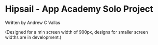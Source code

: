 # Hipsail - App Academy Solo Project

Written by Andrew C Vallas


(Designed for a min screen width of 900px, designs for smaller screen widths are in development.)
